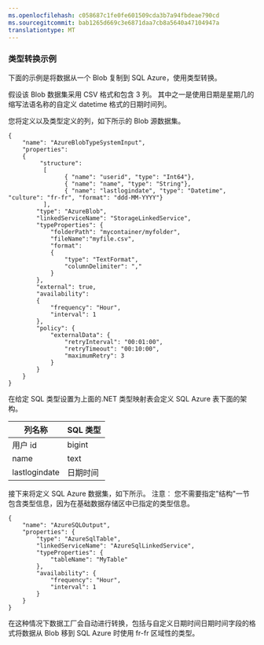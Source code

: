 ```yaml
---
ms.openlocfilehash: c058687c1fe0fe601509cda3b7a94fbdeae790cd
ms.sourcegitcommit: bab1265d669c3e6871daa7cb8a5640a47104947a
translationtype: MT
---
```

### 类型转换示例
下面的示例是将数据从一个 Blob 复制到 SQL Azure，使用类型转换。

假设该 Blob 数据集采用 CSV 格式和包含 3 列。 其中之一是使用日期是星期几的缩写法语名称的自定义 datetime 格式的日期时间列。

您将定义以及类型定义的列，如下所示的 Blob 源数据集。

    {
        "name": "AzureBlobTypeSystemInput",
        "properties":
        {
             "structure": 
              [
                    { "name": "userid", "type": "Int64"},
                    { "name": "name", "type": "String"},
                    { "name": "lastlogindate", "type": "Datetime", "culture": "fr-fr", "format": "ddd-MM-YYYY"}
              ],
            "type": "AzureBlob",
            "linkedServiceName": "StorageLinkedService",
            "typeProperties": {
                "folderPath": "mycontainer/myfolder",
                "fileName":"myfile.csv",
                "format":
                {
                    "type": "TextFormat",
                    "columnDelimiter": ","
                }
            },
            "external": true,
            "availability":
            {
                "frequency": "Hour",
                "interval": 1
            },
            "policy": {
                "externalData": {
                    "retryInterval": "00:01:00",
                    "retryTimeout": "00:10:00",
                    "maximumRetry": 3
                }
            }
        }
    }

在给定 SQL 类型设置为上面的.NET 类型映射表会定义 SQL Azure 表下面的架构。

| 列名称 | SQL 类型 |
| ----------- | -------- |
| 用户 id | bigint |
| name | text |
| lastlogindate | 日期时间 |

接下来将定义 SQL Azure 数据集，如下所示。 注意︰ 您不需要指定"结构"一节包含类型信息，因为在基础数据存储区中已指定的类型信息。

    {
        "name": "AzureSQLOutput",
        "properties": {
            "type": "AzureSqlTable",
            "linkedServiceName": "AzureSqlLinkedService",
            "typeProperties": {
                "tableName": "MyTable"
            },
            "availability": {
                "frequency": "Hour",
                "interval": 1
            }
        }
    }

在这种情况下数据工厂会自动进行转换，包括与自定义日期时间日期时间字段的格式将数据从 Blob 移到 SQL Azure 时使用 fr-fr 区域性的类型。


